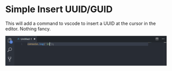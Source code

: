# Simple Insert UUID/GUID



This will add a command to vscode to insert a UUID at the cursor in the editor.  Nothing fancy.

![Demo](images/demo.gif)
